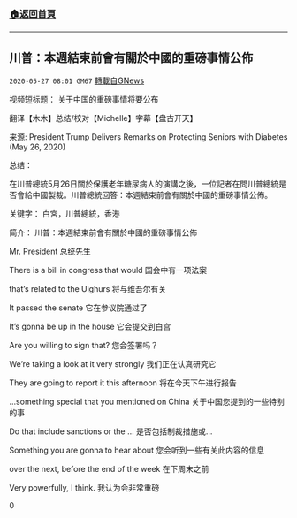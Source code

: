 ###  [:house:返回首頁](https://github.com/ourhimalayas/txt)
---

## 川普：本週結束前會有關於中國的重磅事情公佈
`2020-05-27 08:01 GM67` [轉載自GNews](https://gnews.org/zh-hant/214227/)

视频短标题：
关于中国的重磅事情将要公布

翻译【木木】总结/校对【Michelle】字幕【盘古开天】

来源: President Trump Delivers Remarks on Protecting Seniors with Diabetes (May 26, 2020)

总结：

在川普總統5月26日關於保護老年糖尿病人的演講之後，一位記者在問川普總統是否會給中國製裁。川普總統回答：本週結束前會有關於中國的重磅事情公佈。

关键字：
白宮，川普總統，香港

简介：
川普：本週結束前會有關於中國的重磅事情公佈

Mr. President
总统先生

There is a bill in congress that would
国会中有一项法案

that’s related to the Uighurs
将与维吾尔有关

It passed the senate
它在参议院通过了

It’s gonna be up in the house
它会提交到白宫

Are you willing to sign that?
您会签署吗？

We’re taking a look at it very strongly
我们正在认真研究它

They are going to report it this afternoon
将在今天下午进行报告

…something special that you mentioned on China
关于中国您提到的一些特别的事

Do that include sanctions or the …
是否包括制裁措施或…

Something you are gonna to hear about
您会听到一些有关此内容的信息

over the next, before the end of the week
在下周末之前

Very powerfully, I think.
我认为会非常重磅

0
